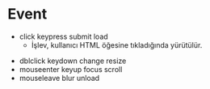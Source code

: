 # Event

- click	keypress	submit	load
  - İşlev, kullanıcı HTML öğesine tıkladığında yürütülür.

* dblclick	keydown	change	resize
* mouseenter	keyup	focus	scroll
* mouseleave	 	blur	unload
